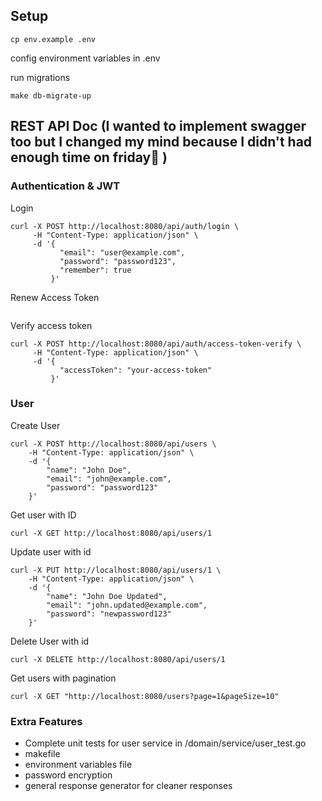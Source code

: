 ## Setup 
```
cp env.example .env
```
config environment variables in .env 

run migrations
```
make db-migrate-up
```



## REST API Doc (I wanted to implement swagger too but I changed my mind because I didn't had enough time on friday🥴 )
### Authentication & JWT
Login 
```
curl -X POST http://localhost:8080/api/auth/login \
     -H "Content-Type: application/json" \
     -d '{
           "email": "user@example.com",
           "password": "password123",
           "remember": true
         }'
```

Renew Access Token 
```

```

Verify access token 
```
curl -X POST http://localhost:8080/api/auth/access-token-verify \
     -H "Content-Type: application/json" \
     -d '{
           "accessToken": "your-access-token"
         }'
```


### User
Create User 
```
curl -X POST http://localhost:8080/api/users \
    -H "Content-Type: application/json" \
    -d '{
        "name": "John Doe",
        "email": "john@example.com",
        "password": "password123"
    }'
```

Get user with ID 

```
curl -X GET http://localhost:8080/api/users/1
```


Update user with id 
```
curl -X PUT http://localhost:8080/api/users/1 \
    -H "Content-Type: application/json" \
    -d '{
        "name": "John Doe Updated",
        "email": "john.updated@example.com",
        "password": "newpassword123"
    }'
```


Delete User with id
```
curl -X DELETE http://localhost:8080/api/users/1
```


Get users with pagination 
```
curl -X GET "http://localhost:8080/users?page=1&pageSize=10"
```



### Extra Features 

- Complete unit tests for user service in /domain/service/user_test.go
- makefile 
- environment variables file
- password encryption
- general response generator for cleaner responses